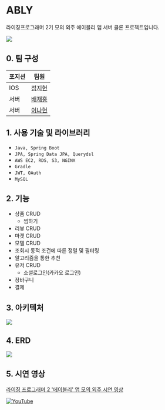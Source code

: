 # ABLY
라이징프로그래머 2기 모의 외주 에이블리 앱 서버 클론 프로젝트입니다.

![](https://images.velog.io/images/banjjoknim/post/5bb27466-9c82-4d1b-b814-ae16f62da5b8/ABLY%20cover.PNG)

## 0. 팀 구성
|포지션|팀원|
|--|--|
|IOS|[정지현](https://github.com/jihyundev)|
|서버|[배재홍](https://github.com/banjjoknim)|
|서버|[이나현](https://github.com/nahyunLee)|

## 1. 사용 기술 및 라이브러리
- `Java, Spring Boot`
- `JPA, Spring Data JPA, Querydsl`
- `AWS EC2, RDS, S3, NGINX`
- `Gradle`
- `JWT, OAuth`
- `MySQL`

## 2. 기능
- 상품 CRUD
  - 찜하기
- 리뷰 CRUD
- 마켓 CRUD
- 모델 CRUD
- 조회시 동적 조건에 따른 정렬 및 필터링
- 알고리즘을 통한 추천
- 유저 CRUD
  - 소셜로그인(카카오 로그인)
- 장바구니
- 결제

## 3. 아키텍처
![](https://images.velog.io/images/banjjoknim/post/48667af9-0eb4-40a9-b6e4-1629a9b79fb8/ABLY%20Architecture.png)

## 4. ERD
![](https://images.velog.io/images/banjjoknim/post/bff31c95-5b15-4751-a14c-6e41e5ea8c01/image.png)

## 5. 시연 영상
[라이징 프로그래머 2 '에이블리' 앱 모의 외주 시연 영상](https://youtu.be/HC17ZC8US1w)

[![YouTube](https://img.youtube.com/vi/HC17ZC8US1w/0.jpg)](https://youtu.be/HC17ZC8US1w)
